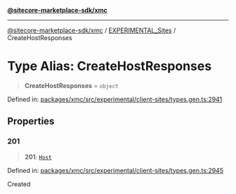[**@sitecore-marketplace-sdk/xmc**](../../../../README.md)

***

[@sitecore-marketplace-sdk/xmc](../../../../README.md) / [EXPERIMENTAL\_Sites](../README.md) / CreateHostResponses

# Type Alias: CreateHostResponses

> **CreateHostResponses** = `object`

Defined in: [packages/xmc/src/experimental/client-sites/types.gen.ts:2941](https://github.com/Sitecore/marketplace-sdk/blob/main/packages/xmc/src/experimental/client-sites/types.gen.ts#L2941)

## Properties

### 201

> **201**: [`Host`](Host.md)

Defined in: [packages/xmc/src/experimental/client-sites/types.gen.ts:2945](https://github.com/Sitecore/marketplace-sdk/blob/main/packages/xmc/src/experimental/client-sites/types.gen.ts#L2945)

Created
